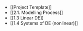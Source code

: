 - [[Project Template]]
- [[2.1. Modelling Process]]
- [[1.3 Linear DE]]
- [[1.4 Systems of DE (nonlinear)]]
